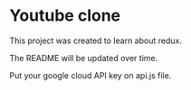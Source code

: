 # Youtube clone

This project was created to learn about redux.

The README will be updated over time.

Put your google cloud API key on api.js file.

